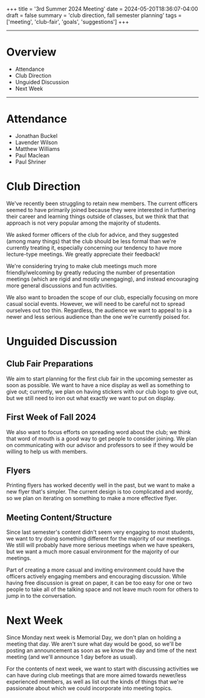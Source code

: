 +++
title = '3rd Summer 2024 Meeting'
date = 2024-05-20T18:36:07-04:00
draft = false
summary = 'club direction, fall semester planning'
tags = ['meeting', 'club-fair', 'goals', 'suggestions']
+++

***
# Overview
- Attendance
- Club Direction
- Unguided Discussion
- Next Week
***

# Attendance
- Jonathan Buckel
- Lavender Wilson
- Matthew Williams
- Paul Maclean
- Paul Shriner

# Club Direction
We've recently been struggling to retain new members. The current officers seemed to have primarily joined because they were interested in furthering their career and learning things outside of classes, but we think that that approach is not very popular among the majority of students. 

We asked former officers of the club for advice, and they suggested (among many things) that the club should be less formal than we're currently treating it, especially concerning our tendency to have more lecture-type meetings. We greatly appreciate their feedback!

We're considering trying to make club meetings much more friendly/welcoming by greatly reducing the number of presentation meetings (which are rigid and mostly unengaging), and instead encouraging more general discussions and fun activities.

We also want to broaden the scope of our club, especially focusing on more casual social events. However, we will need to be careful not to spread ourselves out too thin. Regardless, the audience we want to appeal to is a newer and less serious audience than the one we're currently poised for.

# Unguided Discussion
## Club Fair Preparations
We aim to start planning for the first club fair in the upcoming semester as soon as possible. We want to have a nice display as well as something to give out; currently, we plan on having stickers with our club logo to give out, but we still need to iron out what exactly we want to put on display. 

## First Week of Fall 2024
We also want to focus efforts on spreading word about the club; we think that word of mouth is a good way to get people to consider joining. We plan on communicating with our advisor and professors to see if they would be willing to help us with members. 

## Flyers
Printing flyers has worked decently well in the past, but we want to make a new flyer that's simpler. The current design is too complicated and wordy, so we plan on iterating on something to make a more effective flyer. 

## Meeting Content/Structure
Since last semester's content didn't seem very engaging to most students, we want to try doing something different for the majority of our meetings. We still will probably have more serious meetings when we have speakers, but we want a much more casual environment for the majority of our meetings. 

Part of creating a more casual and inviting environment could have the officers actively engaging members and encouraging discussion. While having free discussion is great on paper, it can be too easy for one or two people to take all of the talking space and not leave much room for others to jump in to the conversation. 

# Next Week
Since Monday next week is Memorial Day, we don't plan on holding a meeting that day. We aren't sure what day would be good, so we'll be posting an announcement as soon as we know the day and time of the next meeting (and we'll announce 1 day before as usual).

For the contents of next week, we want to start with discussing activities we can have during club meetings that are more aimed towards newer/less experienced members, as well as list out the kinds of things that we're passionate about which we could incorporate into meeting topics. 

